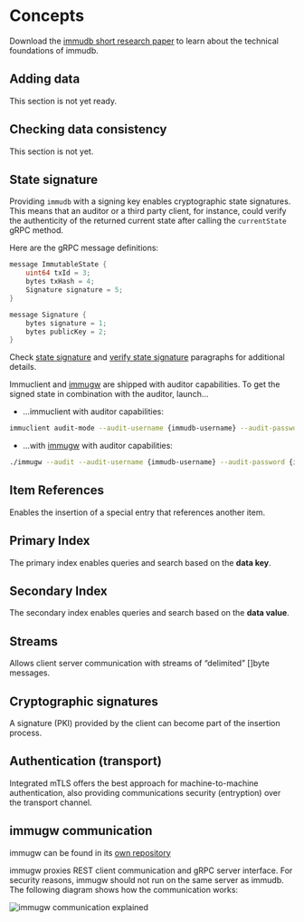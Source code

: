 # Concepts

Download the [immudb short research paper](https://codenotary.com/technologies/immudb/) to learn about the technical foundations of immudb.

## Adding data

[//]: # "update these sections to reflect accurate information"

This section is not yet ready.

## Checking data consistency
This section is not yet.

## State signature

Providing `immudb` with a signing key enables cryptographic state signatures.
This means that an auditor or a third party client, for instance, could verify the authenticity of the returned current state after calling the `currentState` gRPC method.

Here are the gRPC message definitions:
```go
message ImmutableState {
	uint64 txId = 3;
	bytes txHash = 4;
	Signature signature = 5;
}

message Signature {
	bytes signature = 1;
	bytes publicKey = 2;
}
```

[//]: # "these link are broken and lead to pages in the /old hierarchy"

Check [state signature](old/immudb/#state-signature) and [verify state signature](sdks-api.html#verify-state-signature) paragraphs for additional details.

Immuclient and [immugw](https://github.com/codenotary/immugw) are shipped with auditor capabilities.
To get the signed state in combination with the auditor, launch...
* ...immuclient with auditor capabilities:
```bash
immuclient audit-mode --audit-username {immudb-username} --audit-password {immudb-pw} --audit-signature validate
```
* ...with [immugw](https://github.com/codenotary/immugw) with auditor capabilities:
```bash
./immugw --audit --audit-username {immudb-username} --audit-password {immudb-pw} --audit-signature validate
```

## Item References

Enables the insertion of a special entry that references another item.

## Primary Index

The primary index enables queries and search based on the **data key**.

## Secondary Index

The secondary index enables queries and search based on the **data value**.

## Streams
Allows client server communication with streams of “delimited” []byte messages.

## Cryptographic signatures

A signature (PKI) provided by the client can become part of the insertion process.

## Authentication (transport)

Integrated mTLS offers the best approach for machine-to-machine authentication, also providing communications security (entryption) over the transport channel.

## immugw communication
immugw can be found in its [own repository](https://github.com/codenotary/immugw)

immugw proxies REST client communication and gRPC server interface. For security reasons, immugw should not run on the same server as immudb. The following diagram shows how the communication works:

[//]: # "fix this image, not rendering properly"

![immugw communication explained](/.gitbook/assets/diagram-immugw.svg)

</WrappedSection>
